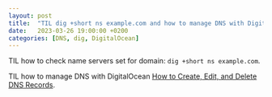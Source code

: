 ```yaml
---
layout: post
title:  "TIL dig +short ns example.com and how to manage DNS with DigitalOcean"
date:   2023-03-26 19:00:00 +0200
categories: [DNS, dig, DigitalOcean]
---
```

TIL how to check name servers set for domain: `dig +short ns example.com`.

TIL how to manage DNS with DigitalOcean [How to Create, Edit, and Delete DNS Records](https://docs.digitalocean.com/products/networking/dns/how-to/manage-records/).
